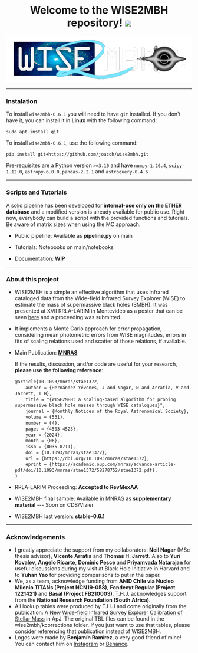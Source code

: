 <div id="hi" align="center">
  <h1>
    Welcome to the WISE2MBH repository!
    <img src="https://media.giphy.com/media/hvRJCLFzcasrR4ia7z/giphy.gif" width="30px"/>
  </h1>
</div>
<div id="header" align="center">
  <img src="logos/WISE2MBH positivo sin fondo.png" width="600"/>
</div>

---
### Instalation 

To install `wise2mbh-0.6.1` you will need to have `git` installed. If you don't have it, you can install it in **Linux** with the following command:

    sudo apt install git

To install `wise2mbh-0.6.1`, use the following command:

    pip install git+https://github.com/joacoh/wise2mbh.git

Pre-requisites are a Python version `>=3.10` and have `numpy-1.26.4`, `scipy-1.12.0`, `astropy-6.0.0`, `pandas-2.2.1` and `astroquery-0.4.6`

---
### Scripts and Tutorials

A solid pipeline has been developed for **internal-use only on the ETHER database** and a modified version is already available for public use.
Right now, everybody can build a script with the provided functions and tutorials. Be aware of matrix sizes when using the MC approach.

- Public pipeline: Available as **pipeline.py** on main

- Tutorials: Notebooks on main/notebooks

- Documentation: **WIP**

---

### About this project

- WISE2MBH is a simple an effective algorithm that uses infrared cataloged data from the Wide-field Infrared Survey Explorer (WISE) to estimate the mass of supermassive black holes (SMBH). It was presented at XVII RRLA-LARIM in Montevideo as a poster that can be seen [here](https://joacoh.github.io/talks/2023-11-29-talk) and a proceeding was submitted.

- It implements a Monte Carlo approach for error propagation, considering mean photometric errors from WISE magnitudes, errors in fits of scaling relations used and scatter of those relations, if available.

- Main Publication: **[MNRAS](https://doi.org/10.1093/mnras/stae1372)**

  If the results, discussion, and/or code are useful for your research, **please use the following reference**:

  ```
  @article{10.1093/mnras/stae1372,
      author = {Hernández-Yévenes, J and Nagar, N and Arratia, V and Jarrett, T H},
      title = "{WISE2MBH: a scaling-based algorithm for probing supermassive black hole masses through WISE catalogues}",
      journal = {Monthly Notices of the Royal Astronomical Society},
      volume = {531},
      number = {4},
      pages = {4503-4523},
      year = {2024},
      month = {06},
      issn = {0035-8711},
      doi = {10.1093/mnras/stae1372},
      url = {https://doi.org/10.1093/mnras/stae1372},
      eprint = {https://academic.oup.com/mnras/advance-article-pdf/doi/10.1093/mnras/stae1372/58278752/stae1372.pdf},
  }
  ```

- RRLA-LARIM Proceeding: **Accepted to RevMexAA**

- WISE2MBH final sample: Available in MNRAS as **supplementary material** --- Soon on CDS/Vizier

- WISE2MBH last version: **stable-0.6.1**

---

### Acknowledgements

- I greatly appreciate the support from my collaborators: **Neil Nagar** (MSc thesis advisor), **Vicente Arratia** and **Thomas H. Jarrett**. Also to **Yuri Kovalev**, **Angelo Ricarte**, **Dominic Pesce** and **Priyamvada Natarajan** for useful discussions during my visit at Black Hole Initiative in Harvard and to **Yuhan Yao** for providing comparisons to put in the paper. 
- We, as a team, acknowledge funding from **ANID Chile via Nucleo Milenio TITANs (Project NCN19-058)**, **Fondecyt Regular (Project 1221421)** and **Basal (Project FB210003)**. T.H.J. acknowledges support from the **National Research Foundation (South Africa)**.
- All lookup tables were produced by T.H.J and come originally from the publication: [A New Wide-field Infrared Survey Explorer Calibration of Stellar Mass](https://iopscience.iop.org/article/10.3847/1538-4357/acb68f/meta) in ApJ. The original TBL files can be found in the wise2mbh/kcorrections folder. If you just want to use that tables, please consider referencing that publication instead of WISE2MBH.
- Logos were made by **Benjamín Ramírez**, a very good friend of mine! You can contact him on [Instagram](https://www.instagram.com/iamtwentythreee/) or [Behance](https://www.behance.net/be23r/).